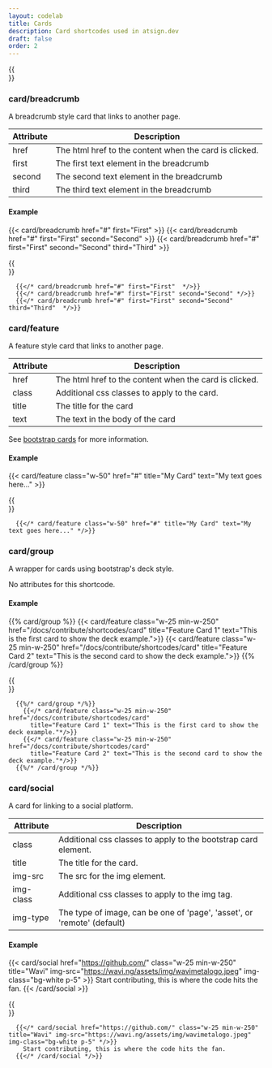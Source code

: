 ```yaml
---
layout: codelab
title: Cards
description: Card shortcodes used in atsign.dev
draft: false
order: 2
---
```


{{<br>}}

### card/breadcrumb

A breadcrumb style card that links to another page.

| Attribute | Description                                            |
| --------- | ------------------------------------------------------ |
| href      | The html href to the content when the card is clicked. |
| first     | The first text element in the breadcrumb               |
| second    | The second text element in the breadcrumb              |
| third     | The third text element in the breadcrumb               |

#### Example

{{< card/breadcrumb href="#" first="First" >}}
{{< card/breadcrumb href="#" first="First" second="Second" >}}
{{< card/breadcrumb href="#" first="First" second="Second" third="Third" >}}

{{<br>}}

```go-html-template
  {{</* card/breadcrumb href="#" first="First"  */>}}
  {{</* card/breadcrumb href="#" first="First" second="Second" */>}}
  {{</* card/breadcrumb href="#" first="First" second="Second" third="Third"  */>}}
```

### card/feature

A feature style card that links to another page.

| Attribute | Description                                            |
| --------- | ------------------------------------------------------ |
| href      | The html href to the content when the card is clicked. |
| class     | Additional css classes to apply to the card.           |
| title     | The title for the card                                 |
| text      | The text in the body of the card                       |

See [bootstrap cards](https://getbootstrap.com/docs/5.1/components/card/#using-custom-css) for more information.

#### Example

{{< card/feature class="w-50" href="#" title="My Card" text="My text goes here..." >}}

{{<br>}}

```go-html-template
  {{</* card/feature class="w-50" href="#" title="My Card" text="My text goes here..." */>}}
```

### card/group

A wrapper for cards using bootstrap's deck style.

No attributes for this shortcode.

#### Example

{{% card/group %}}
  {{< card/feature class="w-25 min-w-250" href="/docs/contribute/shortcodes/card" 
    title="Feature Card 1" text="This is the first card to show the deck example.">}}
  {{< card/feature class="w-25 min-w-250" href="/docs/contribute/shortcodes/card" 
    title="Feature Card 2" text="This is the second card to show the deck example.">}}
{{% /card/group %}}

{{<br>}}

```go-html-template
  {{%/* card/group */%}}
    {{</* card/feature class="w-25 min-w-250" href="/docs/contribute/shortcodes/card"
      title="Feature Card 1" text="This is the first card to show the deck example."*/>}}
    {{</* card/feature class="w-25 min-w-250" href="/docs/contribute/shortcodes/card"
      title="Feature Card 2" text="This is the second card to show the deck example."*/>}}
  {{%/* /card/group */%}}
```
### card/social

A card for linking to a social platform.

| Attribute | Description                                                             |
| --------- | ----------------------------------------------------------------------- |
| class     | Additional css classes to apply to the bootstrap card element.          |
| title     | The title for the card.                                                 |
| img-src   | The src for the img element.                                            |
| img-class | Additional css classes to apply to the img tag.                         |
| img-type  | The type of image, can be one of 'page', 'asset', or 'remote' (default) |

#### Example

{{< card/social href="https://github.com/" class="w-25 min-w-250" title="Wavi" img-src="https://wavi.ng/assets/img/wavimetalogo.jpeg" img-class="bg-white p-5" >}}
  Start contributing, this is where the code hits the fan.
{{< /card/social >}}

{{<br>}}

```go-html-template
  {{</* card/social href="https://github.com/" class="w-25 min-w-250" title="Wavi" img-src="https://wavi.ng/assets/img/wavimetalogo.jpeg" img-class="bg-white p-5" */>}}
    Start contributing, this is where the code hits the fan.
  {{</* /card/social */>}}
```
